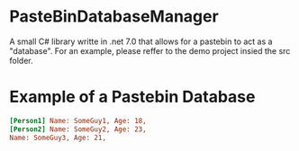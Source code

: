 # PasteBinDatabaseManager
A small C# library writte in .net 7.0 that allows for a pastebin to act as a "database".
For an example, please reffer to the demo project insied the src folder.

# Example of a Pastebin Database
```ini
[Person1] Name: SomeGuy1, Age: 18,
[Person2] Name: SomeGuy2, Age: 23,
Name: SomeGuy3, Age: 21,
```
